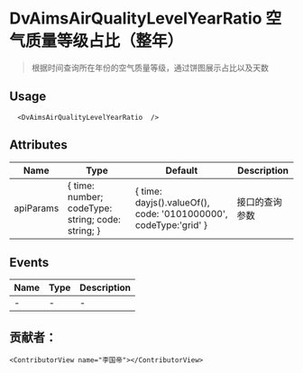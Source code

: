 # DvAimsAirQualityLevelYearRatio 空气质量等级占比（整年）

> 根据时间查询所在年份的空气质量等级，通过饼图展示占比以及天数

## Usage

```vue
  <DvAimsAirQualityLevelYearRatio  />
```

## Attributes

| Name | Type   | Default | Description |
| --- |--------|---------|-------------|
| apiParams | { time: number; codeType: string; code: string; } | { time: dayjs().valueOf(), code: '0101000000', codeType:'grid' } | 接口的查询参数 |


## Events

| Name | Type | Description |
| --- | --- |-------------|
| - | - | - |

## 贡献者：

```vue
<ContributorView name="李国帝"></ContributorView>
```
